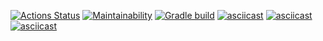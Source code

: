 [![Actions Status](https://github.com/Aljustal/java-project-lvl1/workflows/hexlet-check/badge.svg)](https://github.com/Aljustal/java-project-lvl1/actions)
[![Maintainability](https://api.codeclimate.com/v1/badges/a99a88d28ad37a79dbf6/maintainability)](https://codeclimate.com/github/codeclimate/codeclimate/maintainability)
[![Gradle build](https://github.com/Aljustal/java-project-lvl1/workflows/gradle-build/badge.svg)](https://github.com/Aljustal/java-project-lvl1/actions)
[![asciicast](https://asciinema.org/a/feWbrY30hVGBxgj6OYlJfBZMn.svg)](https://asciinema.org/a/feWbrY30hVGBxgj6OYlJfBZMn)
[![asciicast](https://asciinema.org/a/fjEplggjtbLci2htGRK71koiK.svg)](https://asciinema.org/a/fjEplggjtbLci2htGRK71koiK)
[![asciicast](https://asciinema.org/a/lZZRQUUWytcRAMNcKGBVqj9Wk.svg)](https://asciinema.org/a/lZZRQUUWytcRAMNcKGBVqj9Wk)